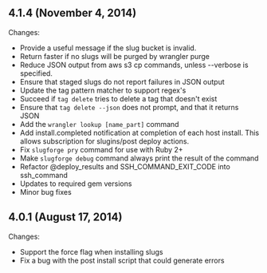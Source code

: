 ## 4.1.4 (November 4, 2014)

Changes:
  - Provide a useful message if the slug bucket is invalid.
  - Return faster if no slugs will be purged by wrangler purge
  - Reduce JSON output from aws s3 cp commands, unless --verbose is specified.
  - Ensure that staged slugs do not report failures in JSON output
  - Update the tag pattern matcher to support regex's
  - Succeed if `tag delete` tries to delete a tag that doesn't exist
  - Ensure that `tag delete --json` does not prompt, and that it returns JSON
  - Add the `wrangler lookup [name_part]` command
  - Add install.completed notification at completion of each host install. This allows subscription for slugins/post deploy actions.
  - Fix `slugforge pry` command for use with Ruby 2+
  - Make `slugforge debug` command always print the result of the command
  - Refactor @deploy_results and SSH_COMMAND_EXIT_CODE into ssh_command
  - Updates to required gem versions
  - Minor bug fixes

## 4.0.1 (August 17, 2014)

Changes:
  - Support the force flag when installing slugs
  - Fix a bug with the post install script that could generate errors

